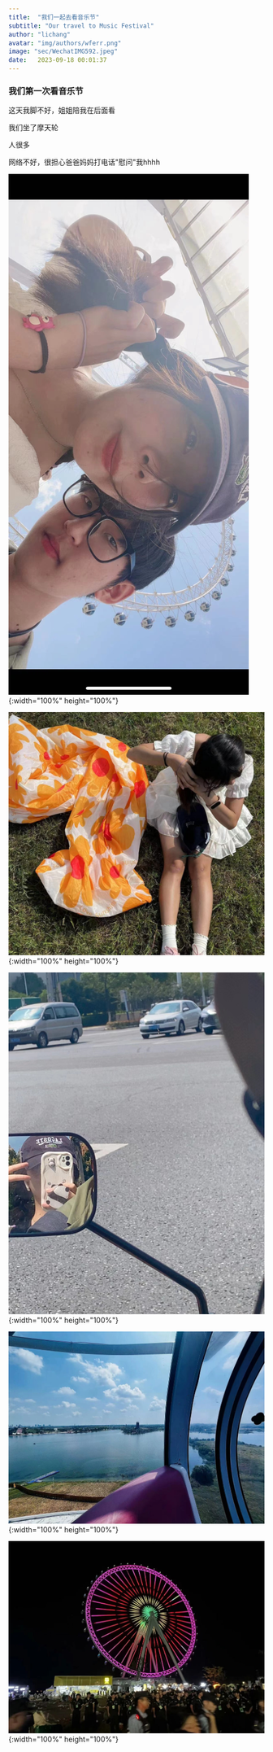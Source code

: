 ```yaml
---
title:  "我们一起去看音乐节"
subtitle: "Our travel to Music Festival"
author: "lichang"
avatar: "img/authors/wferr.png"
image: "sec/WechatIMG592.jpeg"
date:   2023-09-18 00:01:37
---
```


### 我们第一次看音乐节

这天我脚不好，姐姐陪我在后面看

我们坐了摩天轮

人很多

网络不好，很担心爸爸妈妈打电话"慰问"我hhhh

![](../sec/WechatIMG42086.jpeg){:width="100%" height="100%"}

![](../sec/WechatIMG42087.jpeg){:width="100%" height="100%"}

![](../sec/WechatIMG42089.jpeg){:width="100%" height="100%"}

![](../sec/WechatIMG592.jpeg){:width="100%" height="100%"}

![](../sec/WechatIMG593.jpeg){:width="100%" height="100%"}
